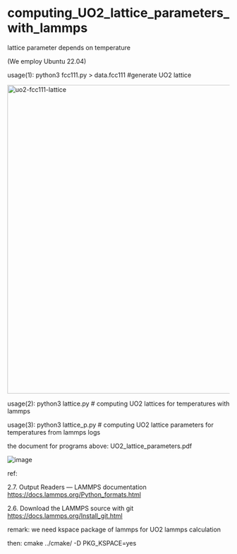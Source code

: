 # computing_UO2_lattice_parameters_with_lammps
lattice parameter depends on temperature

(We employ Ubuntu 22.04)

usage(1): python3 fcc111.py > data.fcc111 #generate UO2 lattice

<img width="699" alt="uo2-fcc111-lattice" src="https://user-images.githubusercontent.com/1296728/180440235-d77437bc-f279-4166-8332-38aac571fd13.png">

usage(2): python3 lattice.py # computing UO2 lattices for temperatures with lammps

usage(3): python3 lattice_p.py # computing UO2 lattice parameters for temperatures from lammps logs

the document for programs above: UO2_lattice_parameters.pdf

![image](https://user-images.githubusercontent.com/1296728/179402517-9dc588bd-6e53-4293-9021-f0bd6042b51b.png)

ref:

2.7. Output Readers — LAMMPS documentation https://docs.lammps.org/Python_formats.html

2.6. Download the LAMMPS source with git https://docs.lammps.org/Install_git.html

remark: we need kspace package of lammps for UO2 lammps calculation

then: cmake ../cmake/ -D PKG_KSPACE=yes
